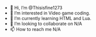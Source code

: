 - 👋 Hi, I’m @Thisisfine1273
- 👀 I’m interested in Video game coding.
- 🌱 I’m currently learning HTML and Lua.
- 💞️ I’m looking to collaborate on N/A
- 📫 How to reach me N/A

<!---
Thisisfine1273/Thisisfine1273 is a ✨ special ✨ repository because its `README.md` (this file) appears on your GitHub profile.
You can click the Preview link to take a look at your changes.
--->
